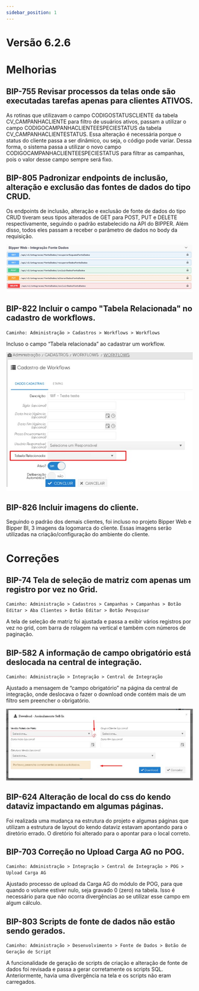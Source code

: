 ```yaml
---
sidebar_position: 1
---
```

# Versão 6.2.6

# Melhorias

## **BIP-755  Revisar processos da telas onde são executadas tarefas apenas para clientes ATIVOS.**

As rotinas que utilizavam o campo CODIGOSTATUSCLIENTE da tabela CV_CAMPANHACLIENTE para filtro de usuários ativos, passam a utilizar o campo CODIGOCAMPANHACLIENTEESPECIESTATUS da tabela CV_CAMPANHACLIENTESTATUS. Essa alteração é necessária porque o status do cliente passa a ser dinâmico, ou seja, o código pode variar. Dessa forma, o sistema passa a utilizar o novo campo CODIGOCAMPANHACLIENTEESPECIESTATUS para filtrar as campanhas, pois o valor desse campo sempre será fixo.

## **BIP-805  Padronizar endpoints de inclusão, alteração e exclusão das fontes de dados do tipo CRUD.**

Os endpoints de inclusão, alteração e exclusão de fonte de dados do tipo CRUD tiveram seus tipos alterados de GET para POST, PUT e DELETE respectivamente, seguindo o padrão estabelecido na API do BIPPER. Além disso, todos eles passam a receber o parâmetro de dados no body da requisição.

![Docusaurus logo](/img/bip-805.jpg)

## **BIP-822  Incluir o campo "Tabela Relacionada" no cadastro de workflows.**
`Caminho: Administração > Cadastros > Workflows > Workflows`

Incluso o campo “Tabela relacionada” ao cadastrar um workflow.

![Docusaurus logo](/img/bip-822.jpg)

## **BIP-826  Incluir imagens do cliente.**

Seguindo o padrão dos demais clientes, foi incluso no projeto Bipper Web e Bipper BI, 3 imagens da logomarca do cliente. Essas imagens serão utilizadas na criação/configuração do ambiente do cliente.

# Correções

## **BIP-74  Tela de seleção de matriz com apenas um registro por vez no Grid.**
`Caminho: Administração > Cadastros > Campanhas > Campanhas > Botão Editar > Aba Clientes > Botão Editar > Botão Pesquisar`

A tela de seleção de matriz foi ajustada e passa a exibir vários registros por vez no grid, com barra de rolagem na vertical e também com números de paginação.

## **BIP-582  A informação de campo obrigatório está deslocada na central de integração.**
`Caminho: Administração > Integração > Central de Integração`

Ajustado a mensagem de “campo obrigatório” na página da central de integração, onde deslocava o fazer o download onde contém mais de um filtro sem preencher o obrigatório.

![Docusaurus logo](/img/bip-582.jpg)

## **BIP-624  Alteração de local do css do kendo dataviz impactando em algumas páginas.**

Foi realizada uma mudança na estrutura do projeto e algumas páginas que utilizam a estrutura de layout do kendo dataviz estavam apontando para o diretório errado. O diretório foi alterado para o apontar para o local correto.

## **BIP-703  Correção no Upload Carga AG no POG.**
`Caminho: Administração > Integração > Central de Integração > POG > Upload Carga AG`

Ajustado processo de upload da Carga AG do módulo de POG, para que quando o volume estiver nulo, seja gravado 0 (zero) na tabela. Isso é necessário para que não ocorra divergências ao se utilizar esse campo em algum cálculo.

## **BIP-803  Scripts de fonte de dados não estão sendo gerados.**
`Caminho: Administração > Desenvolvimento > Fonte de Dados > Botão de Geração de Script`

A funcionalidade de geração de scripts de criação e alteração de fonte de dados foi revisada e passa a gerar corretamente os scripts SQL. Anteriormente, havia uma divergência na tela e os scripts não eram carregados.